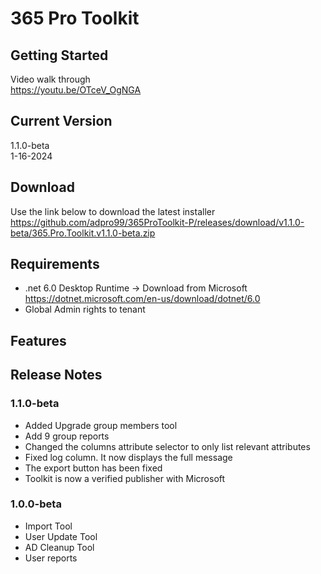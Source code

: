 # 365 Pro Toolkit
## Getting Started
Video walk through  
https://youtu.be/OTceV_OgNGA
## Current Version
1.1.0-beta  
1-16-2024
## Download
Use the link below to download the latest installer  
https://github.com/adpro99/365ProToolkit-P/releases/download/v1.1.0-beta/365.Pro.Toolkit.v1.1.0-beta.zip
## Requirements
- .net 6.0 Desktop Runtime -> Download from Microsoft https://dotnet.microsoft.com/en-us/download/dotnet/6.0
- Global Admin rights to tenant
## Features
## Release Notes

### 1.1.0-beta  
- Added Upgrade group members tool
- Add 9 group reports
- Changed the columns attribute selector to only list relevant attributes
- Fixed log column. It now displays the full message
- The export button has been fixed
- Toolkit is now a verified publisher with Microsoft

### 1.0.0-beta  
- Import Tool
- User Update Tool
- AD Cleanup Tool
- User reports

